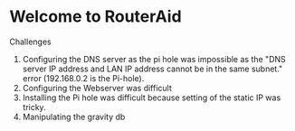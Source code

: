 # Welcome to RouterAid

Challenges
1. Configuring the DNS server as the pi hole was impossible as the "DNS server IP address and LAN IP address cannot be in the same subnet." error (192.168.0.2 is the Pi-hole).
2. Configuring the Webserver was difficult 
3. Installing the Pi hole was difficult because setting of the static IP was tricky.
4. Manipulating the gravity db